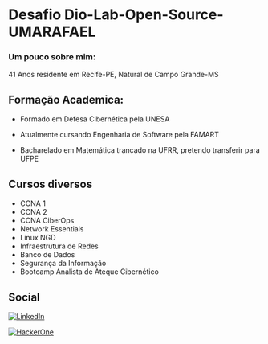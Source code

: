 
# Desafio Dio-Lab-Open-Source-UMARAFAEL

### Um pouco sobre mim:
41 Anos residente em Recife-PE, Natural de Campo Grande-MS

## Formação Academica:

- Formado em Defesa Cibernética pela UNESA

- Atualmente cursando Engenharia de Software pela FAMART

- Bacharelado em Matemática trancado na UFRR, pretendo transferir para UFPE 

## Cursos diversos
- CCNA 1
- CCNA 2
- CCNA CiberOps
- Network Essentials
- Linux NGD
- Infraestrutura de Redes
- Banco de Dados
- Segurança da Informação
- Bootcamp Analista de Ateque Cibernético

## Social
[![LinkedIn](https://img.shields.io/badge/LinkedIn-000?style=for-the-badge&logo=linkedin&logoColor=0E76A8)](https://www.linkedin.com/in/rafael-umar-71a5a2201)

[![HackerOne](https://img.shields.io/badge/HAckerOne-999?style=for-the-badge&logo=HackerOne&logoColor=000)](https://hackerone.com/rafael_umar?type=user)






